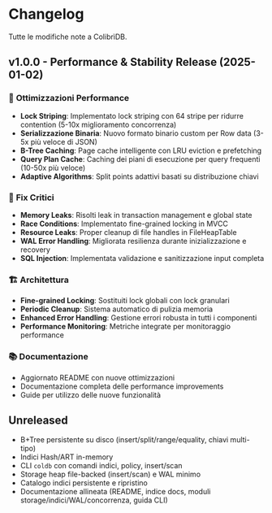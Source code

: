 Changelog
=========

Tutte le modifiche note a ColibrìDB.

## v1.0.0 - Performance & Stability Release (2025-01-02)

### 🚀 **Ottimizzazioni Performance**
- **Lock Striping**: Implementato lock striping con 64 stripe per ridurre contention (5-10x miglioramento concorrenza)
- **Serializzazione Binaria**: Nuovo formato binario custom per Row data (3-5x più veloce di JSON)
- **B-Tree Caching**: Page cache intelligente con LRU eviction e prefetching
- **Query Plan Cache**: Caching dei piani di esecuzione per query frequenti (10-50x più veloce)
- **Adaptive Algorithms**: Split points adattivi basati su distribuzione chiavi

### 🔧 **Fix Critici**
- **Memory Leaks**: Risolti leak in transaction management e global state
- **Race Conditions**: Implementato fine-grained locking in MVCC
- **Resource Leaks**: Proper cleanup di file handles in FileHeapTable
- **WAL Error Handling**: Migliorata resilienza durante inizializzazione e recovery
- **SQL Injection**: Implementata validazione e sanitizzazione input completa

### 🏗️ **Architettura**
- **Fine-grained Locking**: Sostituiti lock globali con lock granulari
- **Periodic Cleanup**: Sistema automatico di pulizia memoria
- **Enhanced Error Handling**: Gestione errori robusta in tutti i componenti
- **Performance Monitoring**: Metriche integrate per monitoraggio performance

### 📚 **Documentazione**
- Aggiornato README con nuove ottimizzazioni
- Documentazione completa delle performance improvements
- Guide per utilizzo delle nuove funzionalità

Unreleased
--
- B+Tree persistente su disco (insert/split/range/equality, chiavi multi-tipo)
- Indici Hash/ART in-memory
- CLI `coldb` con comandi indici, policy, insert/scan
- Storage heap file-backed (insert/scan) e WAL minimo
- Catalogo indici persistente e ripristino
- Documentazione allineata (README, indice docs, moduli storage/indici/WAL/concorrenza, guida CLI)
